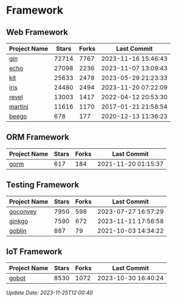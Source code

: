 # Framework

## Web Framework
| Project Name | Stars | Forks | Last Commit |
| ------------ | ----- | ----- | ----------- |
| [gin](https://github.com/gin-gonic/gin) | 72714 | 7767 | 2023-11-16 15:46:43 |
| [echo](https://github.com/labstack/echo) | 27098 | 2236 | 2023-11-07 13:09:43 |
| [kit](https://github.com/go-kit/kit) | 25633 | 2478 | 2023-05-29 21:23:33 |
| [iris](https://github.com/kataras/iris) | 24480 | 2494 | 2023-11-20 07:22:09 |
| [revel](https://github.com/revel/revel) | 13003 | 1417 | 2022-04-12 20:53:30 |
| [martini](https://github.com/go-martini/martini) | 11616 | 1170 | 2017-01-21 21:58:54 |
| [beego](https://github.com/astaxie/beego) | 678 | 177 | 2020-12-13 11:36:23 |

## ORM Framework
| Project Name | Stars | Forks | Last Commit |
| ------------ | ----- | ----- | ----------- |
| [gorm](https://github.com/jinzhu/gorm) | 617 | 184 | 2021-11-20 01:15:37 |

## Testing Framework
| Project Name | Stars | Forks | Last Commit |
| ------------ | ----- | ----- | ----------- |
| [goconvey](https://github.com/smartystreets/goconvey) | 7950 | 598 | 2023-07-27 16:57:29 |
| [ginkgo](https://github.com/onsi/ginkgo) | 7590 | 672 | 2023-11-11 17:56:58 |
| [goblin](https://github.com/franela/goblin) | 887 | 79 | 2021-10-03 14:34:22 |

## IoT Framework
| Project Name | Stars | Forks | Last Commit |
| ------------ | ----- | ----- | ----------- |
| [gobot](https://github.com/hybridgroup/gobot) | 8530 | 1072 | 2023-10-30 16:40:24 |

*Update Date: 2023-11-25T12:00:40*